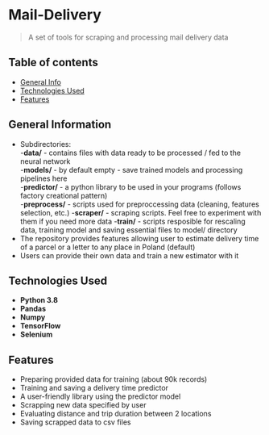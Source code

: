 # Mail-Delivery
> A set of tools for scraping and processing mail delivery data 
 ## Table of contents
 * [General Info](#general-information)
 * [Technologies Used](#technologies-used)
 * [Features](#features)
 ## General Information
  - Subdirectories: <br/>
    -**data/** - contains files with data ready to be processed / fed to the neural network<br/>
    -**models/** - by default empty - save trained models and processing pipelines here<br/>
    -**predictor/** - a python library to be used in your programs (follows factory creational pattern)<br/>
    -**preprocess/** - scripts used for preproccessing data (cleaning, features selection, etc.)
    -**scraper/** - scraping scripts. Feel free to experiment with them if you need more data
    -**train/** - scripts resposible for rescaling data, training model and saving essential files to model/ directory
  - The repository provides features allowing user to estimate delivery time of a parcel or a letter to any place in Poland (default)<br/>
  - Users can provide their own data and train a new estimator with it<br/>
 ## Technologies Used
  - **Python 3.8**
  - **Pandas**
  - **Numpy**
  - **TensorFlow**
  - **Selenium**
 ## Features
  - Preparing provided data for training (about 90k records)
  - Training and saving a delivery time predictor
  - A user-friendly library using the predictor model
  - Scrapping new data specified by user
  - Evaluating distance and trip duration between 2 locations
  - Saving scrapped data to csv files
 
